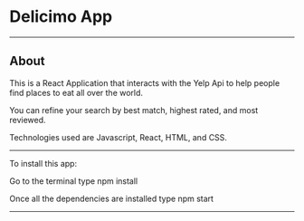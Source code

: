 # Delicimo App

---

## About

This is a React Application that interacts with the Yelp Api to help people find places to eat all over the world.

You can refine your search by best match, highest rated, and most reviewed.

Technologies used are Javascript, React, HTML, and CSS.

---
To install this app:

Go to the terminal type npm install

Once all the dependencies are installed type npm start

---
